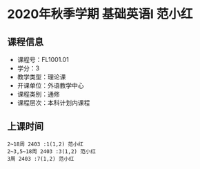 # 2020年秋季学期 基础英语I 范小红






## 课程信息

- 课程号：FL1001.01
- 学分：3
- 教学类型：理论课
- 开课单位：外语教学中心
- 课程类别：通修
- 课程层次：本科计划内课程

## 上课时间

```
2~18周 2403 :1(1,2) 范小红
2~3,5~18周 2403 :3(1,2) 范小红
3周 2403 :7(1,2) 范小红
```

